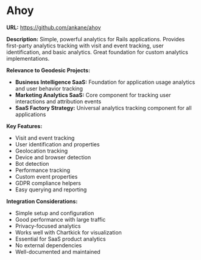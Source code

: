 # Ahoy

**URL:** https://github.com/ankane/ahoy

**Description:**
Simple, powerful analytics for Rails applications. Provides first-party analytics tracking with visit and event tracking, user identification, and basic analytics. Great foundation for custom analytics implementations.

**Relevance to Geodesic Projects:**
- **Business Intelligence SaaS:** Foundation for application usage analytics and user behavior tracking
- **Marketing Analytics SaaS:** Core component for tracking user interactions and attribution events
- **SaaS Factory Strategy:** Universal analytics tracking component for all applications

**Key Features:**
- Visit and event tracking
- User identification and properties
- Geolocation tracking
- Device and browser detection
- Bot detection
- Performance tracking
- Custom event properties
- GDPR compliance helpers
- Easy querying and reporting

**Integration Considerations:**
- Simple setup and configuration
- Good performance with large traffic
- Privacy-focused analytics
- Works well with Chartkick for visualization
- Essential for SaaS product analytics
- No external dependencies
- Well-documented and maintained
